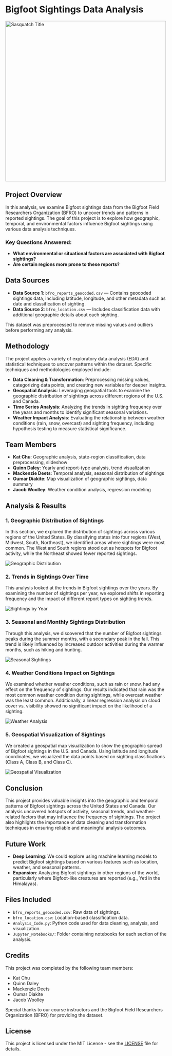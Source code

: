 # Bigfoot Sightings Data Analysis

<img src="Images/sasquatch-title.png" alt="Sasquatch Title" width="500"/>


## Project Overview

In this analysis, we examine Bigfoot sightings data from the Bigfoot Field Researchers Organization (BFRO) to uncover trends and patterns in reported sightings. The goal of this project is to explore how geographic, temporal, and environmental factors influence Bigfoot sightings using various data analysis techniques.

### Key Questions Answered:
- **What environmental or situational factors are associated with Bigfoot sightings?**
- **Are certain regions more prone to these reports?**

## Data Sources

- **Data Source 1**: `bfro_reports_geocoded.csv` — Contains geocoded sightings data, including latitude, longitude, and other metadata such as date and classification of sighting.
- **Data Source 2**: `bfro_location.csv` — Includes classification data with additional geographic details about each sighting.
  
This dataset was preprocessed to remove missing values and outliers before performing any analysis.

## Methodology

The project applies a variety of exploratory data analysis (EDA) and statistical techniques to uncover patterns within the dataset. Specific techniques and methodologies employed include:

- **Data Cleaning & Transformation**: Preprocessing missing values, categorizing data points, and creating new variables for deeper insights.
- **Geospatial Analysis**: Leveraging geospatial tools to examine the geographic distribution of sightings across different regions of the U.S. and Canada.
- **Time Series Analysis**: Analyzing the trends in sighting frequency over the years and months to identify significant seasonal variations.
- **Weather Impact Analysis**: Evaluating the relationship between weather conditions (rain, snow, overcast) and sighting frequency, including hypothesis testing to measure statistical significance.

## Team Members

- **Kat Chu**: Geographic analysis, state-region classification, data preprocessing, slideshow
- **Quinn Daley**: Yearly and report-type analysis, trend visualization
- **Mackenzie Deets**: Temporal analysis, seasonal distribution of sightings
- **Oumar Diakite**: Map visualization of geographic sightings, data summary
- **Jacob Woolley**: Weather condition analysis, regression modeling

## Analysis & Results

### 1. Geographic Distribution of Sightings
In this section, we explored the distribution of sightings across various regions of the United States. By classifying states into four regions (West, Midwest, South, Northeast), we identified areas where sightings were most common. The West and South regions stood out as hotspots for Bigfoot activity, while the Northeast showed fewer reported sightings.

![Geographic Distribution](Images/geographic-distribution.jpeg)

### 2. Trends in Sightings Over Time
This analysis looked at the trends in Bigfoot sightings over the years. By examining the number of sightings per year, we explored shifts in reporting frequency and the impact of different report types on sighting trends.

![Sightings by Year](Images/sightings-by-year.png)

### 3. Seasonal and Monthly Sightings Distribution
Through this analysis, we discovered that the number of Bigfoot sightings peaks during the summer months, with a secondary peak in the fall. This trend is likely influenced by increased outdoor activities during the warmer months, such as hiking and hunting.

![Seasonal Sightings](Images/seasonal-sightings.png)

### 4. Weather Conditions Impact on Sightings
We examined whether weather conditions, such as rain or snow, had any effect on the frequency of sightings. Our results indicated that rain was the most common weather condition during sightings, while overcast weather was the least common. Additionally, a linear regression analysis on cloud cover vs. visibility showed no significant impact on the likelihood of a sighting.

![Weather Analysis](Images/weather-analysis.png)

### 5. Geospatial Visualization of Sightings
We created a geospatial map visualization to show the geographic spread of Bigfoot sightings in the U.S. and Canada. Using latitude and longitude coordinates, we visualized the data points based on sighting classifications (Class A, Class B, and Class C).

![Geospatial Visualization](Images/geospatial-visualization.jpeg)

## Conclusion

This project provides valuable insights into the geographic and temporal patterns of Bigfoot sightings across the United States and Canada. Our analysis uncovered hotspots of activity, seasonal trends, and weather-related factors that may influence the frequency of sightings. The project also highlights the importance of data cleaning and transformation techniques in ensuring reliable and meaningful analysis outcomes.

## Future Work

- **Deep Learning**: We could explore using machine learning models to predict Bigfoot sightings based on various features such as location, weather, and seasonal patterns.
- **Expansion**: Analyzing Bigfoot sightings in other regions of the world, particularly where Bigfoot-like creatures are reported (e.g., Yeti in the Himalayas).

## Files Included

- `bfro_reports_geocoded.csv`: Raw data of sightings.
- `bfro_location.csv`: Location-based classification data.
- `Analysis_Code.py`: Python code used for data cleaning, analysis, and visualization.
- `Jupyter_Notebooks/`: Folder containing notebooks for each section of the analysis.
  
## Credits

This project was completed by the following team members:

- Kat Chu
- Quinn Daley
- Mackenzie Deets
- Oumar Diakite
- Jacob Woolley

Special thanks to our course instructors and the Bigfoot Field Researchers Organization (BFRO) for providing the dataset.

## License

This project is licensed under the MIT License - see the [LICENSE](LICENSE) file for details.
